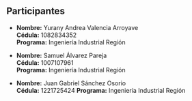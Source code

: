 ## Participantes

- **Nombre:** Yurany Andrea Valencia Arroyave  
  **Cédula:** 1082834352  
  **Programa:** Ingeniería Industrial Región
  
- **Nombre:** Samuel Álvarez Pareja  
  **Cédula:** 1007107961  
  **Programa:** Ingeniería Industrial Región

- **Nombre:** Juan Gabriel Sánchez Osorio  
  **Cédula:** 1221725424
 **Programa:** Ingeniería Industrial Región
